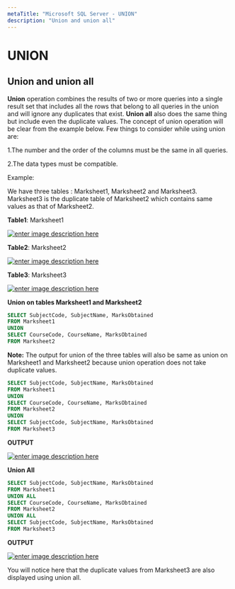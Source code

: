 ```yaml
---
metaTitle: "Microsoft SQL Server - UNION"
description: "Union and union all"
---
```


# UNION



## Union and union all


**Union** operation combines the results of two or more queries into a single result set that includes all the rows that belong to all queries in the union and will ignore any duplicates that exist. **Union all** also does the same thing but include even the duplicate values. The concept of union operation will be clear from the example below.
Few things to consider while using union are:

1.The number and the order of the columns must be the same in all queries.

2.The data types must be compatible.

Example:

We have three tables : Marksheet1, Marksheet2 and Marksheet3. Marksheet3 is the duplicate table of Marksheet2 which contains same values as that of Marksheet2.

**Table1**: Marksheet1

[<img src="http://i.stack.imgur.com/N3RLb.png" alt="enter image description here" />](http://i.stack.imgur.com/N3RLb.png)

**Table2**: Marksheet2

[<img src="http://i.stack.imgur.com/WHDsX.png" alt="enter image description here" />](http://i.stack.imgur.com/WHDsX.png)

**Table3**: Marksheet3

[<img src="http://i.stack.imgur.com/ES51c.png" alt="enter image description here" />](http://i.stack.imgur.com/ES51c.png)

**Union on tables Marksheet1 and Marksheet2**

```sql
SELECT SubjectCode, SubjectName, MarksObtained 
FROM Marksheet1
UNION 
SELECT CourseCode, CourseName, MarksObtained 
FROM Marksheet2

```

**Note:** The output for union of the three tables will also be same as union on Marksheet1 and Marksheet2 because union operation does not take duplicate values.

```sql
SELECT SubjectCode, SubjectName, MarksObtained 
FROM Marksheet1
UNION 
SELECT CourseCode, CourseName, MarksObtained 
FROM Marksheet2   
UNION
SELECT SubjectCode, SubjectName, MarksObtained 
FROM Marksheet3

```

**OUTPUT**

[<img src="http://i.stack.imgur.com/2P9zv.png" alt="enter image description here" />](http://i.stack.imgur.com/2P9zv.png)

**Union All**

```sql
SELECT SubjectCode, SubjectName, MarksObtained 
FROM Marksheet1
UNION ALL 
SELECT CourseCode, CourseName, MarksObtained 
FROM Marksheet2
UNION ALL
SELECT SubjectCode, SubjectName, MarksObtained 
FROM Marksheet3

```

**OUTPUT**

[<img src="http://i.stack.imgur.com/luvTc.png" alt="enter image description here" />](http://i.stack.imgur.com/luvTc.png)

You will notice here that the duplicate values from Marksheet3 are also displayed using union all.

